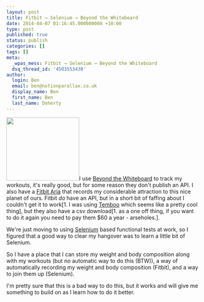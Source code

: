 ```yaml
---
layout: post
title: Fitbit → Selenium → Beyond the Whiteboard
date: 2014-04-07 01:16:45.000000000 +10:00
type: post
published: true
status: publish
categories: []
tags: []
meta:
  _wpas_mess: Fitbit → Selenium → Beyond the Whiteboard
  dsq_thread_id: '4503553438'
author:
  login: Ben
  email: ben@notionparallax.co.uk
  display_name: Ben
  first_name: Ben
  last_name: Doherty
---
```

<p><a href="https://www.fitbit.com/au/aria?gclid=CM7Pr-2Vzb0CFYWXvQodJqAAYw"><img class="alignright" alt="" src="{{ site.baseurl }}/assets/simple.b-dis-png.h90165c3211e4edcba5f3ffc6f98427ad.pack?items=%2Fcontent%2Fassets%2Fonezip%2Fimages%2Fproducts%2Faria%2Fwhite_top.png" width="190" height="165" /></a>I use <a href="http://beyondthewhiteboard.com/">Beyond the Whiteboard</a> to track my workouts, it's really good, but for some reason they don't publish an API. I also have a <a href="https://www.fitbit.com/au/aria">Fitbit Aria</a> that records my considerable attraction to this nice planet of ours. Fitbit <em>do</em> have an API, but in a short bit of faffing about I couldn't get it to work[1. I was using <a href="http://Temboo.com">Temboo</a> which seems like a pretty cool thing], but they also have a csv download[1. as a one off thing, if you want to do it again you need to pay them $60 a year - arseholes.].</p>
<p>We're just moving to using <a href="http://en.wikipedia.org/wiki/Selenium_(software)">Selenium</a> based functional tests at work, so I figured that a good way to clear my hangover was to learn a little bit of Selenium.</p>
<p>So I have a place that I can store my weight and body composition along with my workouts (but no automatic way to do this (BTW)), a way of automatically recording my weight and body composition (Fitbit), and a way to join them up (Selenium).</p>
<p><script src="https://gist.github.com/notionparallax/10013450.js"></script></p>
<p>I'm pretty sure that this is a bad way to do this, but it works and will give me something to build on as I learn how to do it better.</p>
